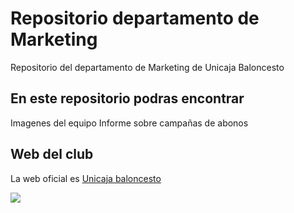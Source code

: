 # Repositorio departamento de Marketing
Repositorio del departamento de Marketing de Unicaja Baloncesto
<h2>En este repositorio podras encontrar</h2>

Imagenes del equipo
Informe sobre campañas de abonos

<h2>Web del club</h2>

La web oficial es  <a href="https://www.unicajabaloncesto.com/">Unicaja baloncesto</a>

<img src="https://www.unicajabaloncesto.com/Images/Web/logo.png">
